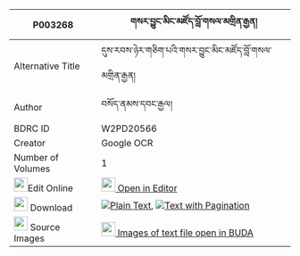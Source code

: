 |P003268|གསར་བྱུང་མིང་མཛོད་བློ་གསལ་མགྲིན་རྒྱན། 
| --- | --- 
|Alternative Title |དུས་རབས་ཉེར་གཅིག་པའི་གསར་བྱུང་མིང་མཛོད་བློ་གསལ་མགྲིན་རྒྱན།
|Author| བསོད་ནམས་དབང་རྒྱལ།
|BDRC ID | W2PD20566
|Creator | Google OCR
|Number of Volumes| 1
|<img width="25" src="https://img.icons8.com/color/25/000000/edit-property.png">Edit Online| [<img width="25" src="https://avatars.githubusercontent.com/u/45091458?s=200&v=4"> Open in Editor](http://editor.openpecha.org/P003268)
|<img width="25" src="https://img.icons8.com/fluent/48/000000/download-2.png"/>  Download | [![](https://img.icons8.com/color/20/000000/txt.png)Plain Text](https://github.com/Openpecha/P003268/releases/download/v1/ge_ra_jung_mingdzo_losal_dring_plain_P003268.zip), [![](https://img.icons8.com/color/20/000000/txt.png)Text with Pagination](https://github.com/Openpecha/P003268/releases/download/v1/ge_ra_jung_mingdzo_losal_dring_pages_P003268.zip)
|<img width="25" src="https://img.icons8.com/plasticine/100/000000/pictures-folder.png"/>  Source Images | [<img width="25" src="https://library.bdrc.io/icons/BUDA-small.svg"> Images of text file open in BUDA](https://library.bdrc.io/show/bdr:W2PD20566)
